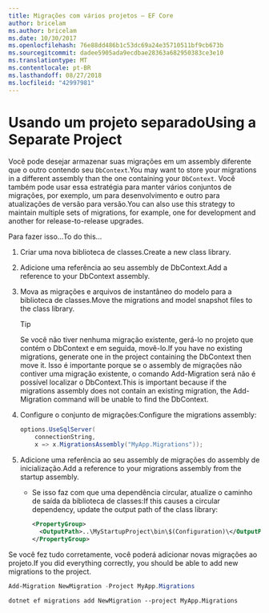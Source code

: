 ```yaml
---
title: Migrações com vários projetos – EF Core
author: bricelam
ms.author: bricelam
ms.date: 10/30/2017
ms.openlocfilehash: 76e88dd486b1c53dc69a24e35710511bf9cb673b
ms.sourcegitcommit: dadee5905ada9ecdbae28363a682950383ce3e10
ms.translationtype: MT
ms.contentlocale: pt-BR
ms.lasthandoff: 08/27/2018
ms.locfileid: "42997981"
---
```

<a name="using-a-separate-project"></a><span data-ttu-id="c9b2a-102">Usando um projeto separado</span><span class="sxs-lookup"><span data-stu-id="c9b2a-102">Using a Separate Project</span></span>
========================
<span data-ttu-id="c9b2a-103">Você pode desejar armazenar suas migrações em um assembly diferente que o outro contendo seu `DbContext`.</span><span class="sxs-lookup"><span data-stu-id="c9b2a-103">You may want to store your migrations in a different assembly than the one containing your `DbContext`.</span></span> <span data-ttu-id="c9b2a-104">Você também pode usar essa estratégia para manter vários conjuntos de migrações, por exemplo, um para desenvolvimento e outro para atualizações de versão para versão.</span><span class="sxs-lookup"><span data-stu-id="c9b2a-104">You can also use this strategy to maintain multiple sets of migrations, for example, one for development and another for release-to-release upgrades.</span></span>

<span data-ttu-id="c9b2a-105">Para fazer isso...</span><span class="sxs-lookup"><span data-stu-id="c9b2a-105">To do this...</span></span>

1. <span data-ttu-id="c9b2a-106">Criar uma nova biblioteca de classes.</span><span class="sxs-lookup"><span data-stu-id="c9b2a-106">Create a new class library.</span></span>

2. <span data-ttu-id="c9b2a-107">Adicione uma referência ao seu assembly de DbContext.</span><span class="sxs-lookup"><span data-stu-id="c9b2a-107">Add a reference to your DbContext assembly.</span></span>

3. <span data-ttu-id="c9b2a-108">Mova as migrações e arquivos de instantâneo do modelo para a biblioteca de classes.</span><span class="sxs-lookup"><span data-stu-id="c9b2a-108">Move the migrations and model snapshot files to the class library.</span></span>
   > [!TIP]
   > <span data-ttu-id="c9b2a-109">Se você não tiver nenhuma migração existente, gerá-lo no projeto que contém o DbContext e em seguida, movê-lo.</span><span class="sxs-lookup"><span data-stu-id="c9b2a-109">If you have no existing migrations, generate one in the project containing the DbContext then move it.</span></span> <span data-ttu-id="c9b2a-110">Isso é importante porque se o assembly de migrações não contiver uma migração existente, o comando Add-Migration será não é possível localizar o DbContext.</span><span class="sxs-lookup"><span data-stu-id="c9b2a-110">This is important because if the migrations assembly does not contain an existing migration, the Add-Migration command will be unable to find the DbContext.</span></span>

4. <span data-ttu-id="c9b2a-111">Configure o conjunto de migrações:</span><span class="sxs-lookup"><span data-stu-id="c9b2a-111">Configure the migrations assembly:</span></span>

   ``` csharp
   options.UseSqlServer(
       connectionString,
       x => x.MigrationsAssembly("MyApp.Migrations"));
   ```

5. <span data-ttu-id="c9b2a-112">Adicione uma referência ao seu assembly de migrações do assembly de inicialização.</span><span class="sxs-lookup"><span data-stu-id="c9b2a-112">Add a reference to your migrations assembly from the startup assembly.</span></span>
   * <span data-ttu-id="c9b2a-113">Se isso faz com que uma dependência circular, atualize o caminho de saída da biblioteca de classes:</span><span class="sxs-lookup"><span data-stu-id="c9b2a-113">If this causes a circular dependency, update the output path of the class library:</span></span>

     ``` xml
     <PropertyGroup>
       <OutputPath>..\MyStartupProject\bin\$(Configuration)\</OutputPath>
     </PropertyGroup>
     ```

<span data-ttu-id="c9b2a-114">Se você fez tudo corretamente, você poderá adicionar novas migrações ao projeto.</span><span class="sxs-lookup"><span data-stu-id="c9b2a-114">If you did everything correctly, you should be able to add new migrations to the project.</span></span>

``` powershell
Add-Migration NewMigration -Project MyApp.Migrations
```
``` Console
dotnet ef migrations add NewMigration --project MyApp.Migrations
```
